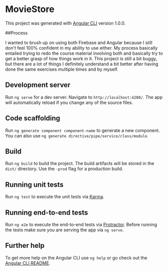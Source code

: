 # MovieStore

This project was generated with [Angular CLI](https://github.com/angular/angular-cli) version 1.0.0.

##Process

I wanted to brush up on using both Firebase and Angular because I still don't feel 100% confident in my ability to use either.  My process basically entailed trying to redo the course material involving both and basically try to get a better grasp of how things work in it.  This project is still a bit buggy, but there are a lot of things I definitely understand a bit better after having done the same exercises multiple times and by myself.

## Development server

Run `ng serve` for a dev server. Navigate to `http://localhost:4200/`. The app will automatically reload if you change any of the source files.

## Code scaffolding

Run `ng generate component component-name` to generate a new component. You can also use `ng generate directive/pipe/service/class/module`.

## Build

Run `ng build` to build the project. The build artifacts will be stored in the `dist/` directory. Use the `-prod` flag for a production build.

## Running unit tests

Run `ng test` to execute the unit tests via [Karma](https://karma-runner.github.io).

## Running end-to-end tests

Run `ng e2e` to execute the end-to-end tests via [Protractor](http://www.protractortest.org/).
Before running the tests make sure you are serving the app via `ng serve`.

## Further help

To get more help on the Angular CLI use `ng help` or go check out the [Angular CLI README](https://github.com/angular/angular-cli/blob/master/README.md).
